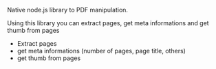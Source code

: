 Native node.js library to PDF manipulation.

Using this library you can extract pages, get meta informations and get thumb from pages

+ Extract pages
+ get meta informations (number of pages, page title, others)
+ get thumb from pages
